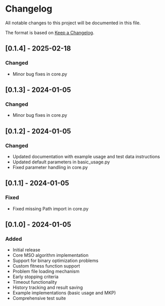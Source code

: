 # Changelog

All notable changes to this project will be documented in this file.

The format is based on [Keep a Changelog](https://keepachangelog.com/en/1.0.0/).

## [0.1.4] - 2025-02-18
### Changed
- Minor bug fixes in core.py

## [0.1.3] - 2024-01-05
### Changed
- Minor bug fixes in core.py

## [0.1.2] - 2024-01-05
### Changed
- Updated documentation with example usage and test data instructions
- Updated default parameters in basic_usage.py
- Fixed parameter handling in core.py

## [0.1.1] - 2024-01-05
### Fixed
- Fixed missing Path import in core.py

## [0.1.0] - 2024-01-05
### Added
- Initial release
- Core MSO algorithm implementation
- Support for binary optimization problems
- Custom fitness function support
- Problem file loading mechanism
- Early stopping criteria
- Timeout functionality
- History tracking and result saving
- Example implementations (basic usage and MKP)
- Comprehensive test suite